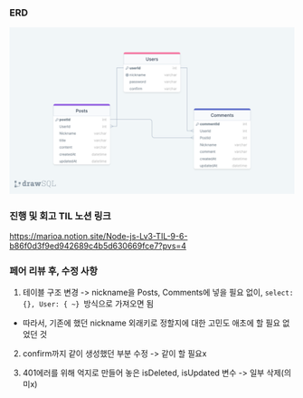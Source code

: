 ### ERD
![Alt text](Node.LV3-ERD.png)

### 진행 및 회고 TIL 노션 링크
https://marioa.notion.site/Node-js-Lv3-TIL-9-6-b86f0d3f9ed942689c4b5d630669fce7?pvs=4


### 페어 리뷰 후, 수정 사항

1. 테이블 구조 변경 -> nickname을 Posts, Comments에 넣을 필요 없이, `select: {}, User: { ~} `방식으로 가져오면 됨
- 따라서, 기존에 했던 nickname 외래키로 정할지에 대한 고민도 애초에 할 필요 없었던 것

2. confirm까지 같이 생성했던 부분 수정 -> 같이 할 필요x

3. 401에러를 위해 억지로 만들어 놓은 isDeleted, isUpdated 변수 -> 일부 삭제(의미x)